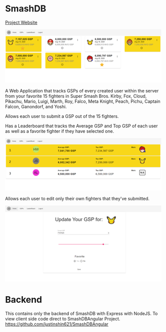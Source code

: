 # SmashDB

[Project Website](http://ec2-18-191-36-137.us-east-2.compute.amazonaws.com/login)


![](/images/GSPs.PNG)

A Web Application that tracks GSPs of every created user within the server from your favorite 15 fighters in Super Smash Bros. Kirby, Fox, Cloud, Pikachu, Mario, Luigi, Marth, Roy, Falco, Meta Knight, Peach, Pichu, Captain Falcon, Ganondorf, and Yoshi.

Allows each user to submit a GSP out of the 15 fighters.

Has a Leaderboard that tracks the Average GSP and Top GSP of each user as well as a favorite fighter if they have selected one.

![](/images/Leaderboard.PNG)

Allows each user to edit only their own fighters that they've submitted.

![](/images/Edit.PNG)


# Backend

This contains only the backend of SmashDB with Express with NodeJS. To view client side code direct to SmashDBAngular Project. https://github.com/justinshin621/SmashDBAngular


